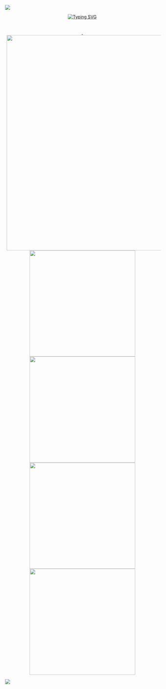 <a href="https://github.com/yakcom"><img src="https://capsule-render.vercel.app/api?type=waving&color=gradient&customColorList=10,11&height=300&section=header&text=yakcom&fontSize=80&fontAlignY=35&descAlignY=55&animation=fadeIn&desc=Ilya%20Miller&fontColor=c9d1d9"/></a>

<p align="center">
<a href="https://github.com/yakcom"><img src="https://readme-typing-svg.herokuapp.com?font=Fira+Code&size=35&duration=3000&pause=10000&color=A67635&center=true&vCenter=true&width=1000&lines=Welcome+to+my+GitHub+profile" alt="Typing SVG" />
  </a>
  <a href="https://github.com/yakcom?tab=repositories">
  <br><br><br>
  <img width="700" style="padding-left: 5px;" src="http://github-profile-summary-cards.vercel.app/api/cards/profile-details?username=yakcom&theme=tokyonight"/>
  <br>

  <img width="345" src="http://github-profile-summary-cards.vercel.app/api/cards/repos-per-language?username=vn7n24fzkq&theme=tokyonight" />
  <img width="345" src="http://github-profile-summary-cards.vercel.app/api/cards/most-commit-language?username=vn7n24fzkq&theme=tokyonight" />
  <img width="345" src="http://github-profile-summary-cards.vercel.app/api/cards/stats?username=yakcom&theme=tokyonight" />
  <img width="345" src="http://github-profile-summary-cards.vercel.app/api/cards/productive-time?username=yakcom&theme=tokyonight&utcOffset=3" />
  </a>
</p>

<a href="https://github.com/yakcom"><img src="https://capsule-render.vercel.app/api?type=waving&section=footer&&color=gradient&customColorList=10,11"/></a>
